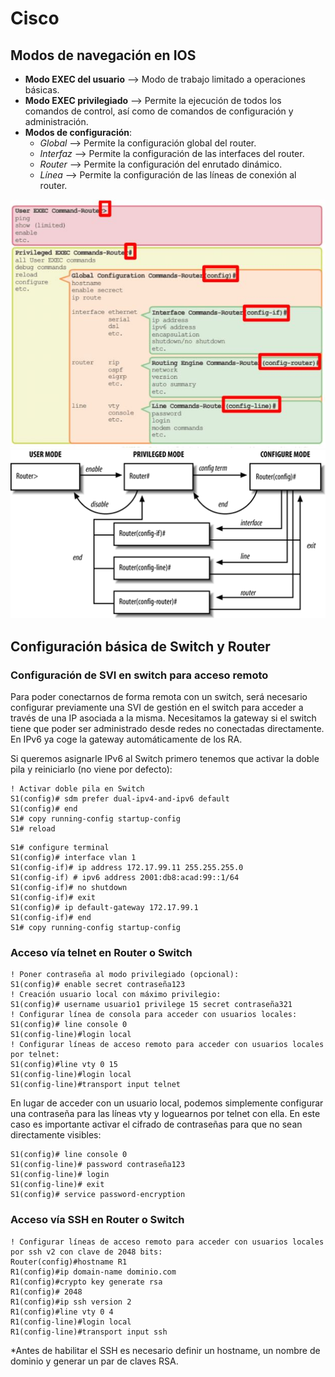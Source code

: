 # Cisco

## Modos de navegación en IOS

* **Modo EXEC del usuario** --> Modo de trabajo limitado a operaciones básicas.
* **Modo EXEC privilegiado** --> Permite la ejecución de todos los comandos de control, así como de comandos de configuración y administración.
* **Modos de configuración**:
	* *Global* --> Permite la configuración global del router.
	* *Interfaz* --> Permite la configuración de las interfaces del router.
	* *Router* --> Permite la configuración del enrutado dinámico.
	* *Línea* -->  Permite la configuración de las líneas de conexión al router.

![Modos de navegación](modos_ios.jpeg)
![Navegación entre modos](cisco_modes_diagram.png)

## Configuración básica de Switch y Router

### Configuración de SVI en switch para acceso remoto

Para poder conectarnos de forma remota con un switch, será necesario configurar previamente una SVI de gestión en el switch para acceder a través de una IP asociada a la misma. Necesitamos la gateway si el switch tiene que poder ser administrado desde redes no conectadas directamente. En IPv6 ya coge la gateway automáticamente de los RA.

Si queremos asignarle IPv6 al Switch primero tenemos que activar la doble pila y reiniciarlo (no viene por defecto):

``` bnf
! Activar doble pila en Switch
S1(config)# sdm prefer dual-ipv4-and-ipv6 default
S1(config)# end
S1# copy running-config startup-config
S1# reload
```

``` bnf
S1# configure terminal
S1(config)# interface vlan 1
S1(config-if)# ip address 172.17.99.11 255.255.255.0
S1(config-if) # ipv6 address 2001:db8:acad:99::1/64
S1(config-if)# no shutdown
S1(config-if)# exit
S1(config)# ip default-gateway 172.17.99.1
S1(config-if)# end
S1# copy running-config startup-config
```

### Acceso vía telnet en Router o Switch

```bnf
! Poner contraseña al modo privilegiado (opcional):
S1(config)# enable secret contraseña123
! Creación usuario local con máximo privilegio:
S1(config)# username usuario1 privilege 15 secret contraseña321
! Configurar línea de consola para acceder con usuarios locales:
S1(config)# line console 0
S1(config-line)#login local
! Configurar líneas de acceso remoto para acceder con usuarios locales por telnet:
S1(config)#line vty 0 15
S1(config-line)#login local
S1(config-line)#transport input telnet
```

En lugar de acceder con un usuario local, podemos simplemente configurar una contraseña para las líneas vty y loguearnos por telnet con ella. En este caso es importante activar el cifrado de contraseñas para que no sean directamente visibles:
```bnf
S1(config)# line console 0
S1(config-line)# password contraseña123
S1(config-line)# login
S1(config-line)# exit
S1(config)# service password-encryption
```

### Acceso vía SSH en Router o Switch

```bnf
! Configurar líneas de acceso remoto para acceder con usuarios locales por ssh v2 con clave de 2048 bits:
Router(config)#hostname R1
R1(config)#ip domain-name dominio.com
R1(config)#crypto key generate rsa
R1(config)# 2048
R1(config)#ip ssh version 2
R1(config)#line vty 0 4
R1(config-line)#login local
R1(config-line)#transport input ssh
```
*Antes de habilitar el SSH es necesario definir un hostname, un nombre de dominio y generar un par de claves RSA.


